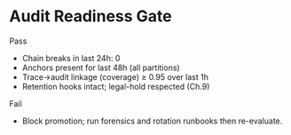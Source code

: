 # Audit Readiness Gate

Pass
- Chain breaks in last 24h: 0
- Anchors present for last 48h (all partitions)
- Trace→audit linkage (coverage) ≥ 0.95 over last 1h
- Retention hooks intact; legal-hold respected (Ch.9)

Fail
- Block promotion; run forensics and rotation runbooks then re-evaluate.
